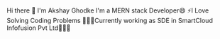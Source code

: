 Hi there 👋
I'm Akshay Ghodke
I'm a MERN stack Developer😄 
⚡I Love Solving Coding Problems
🌱🌱🌱Currently working as SDE in SmartCloud Infofusion Pvt Ltd🌱🌱🌱
